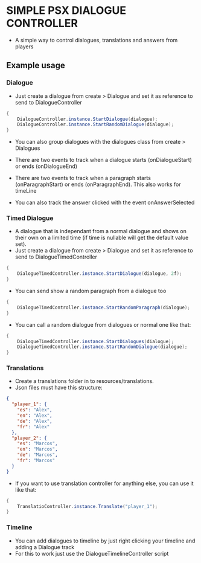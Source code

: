 # SIMPLE PSX DIALOGUE CONTROLLER

- A simple way to control dialogues, translations and answers from players

## Example usage


### Dialogue

- Just create a dialogue from create > Dialogue and set it as reference to send to DialogueController

```csharp
{
    DialogueController.instance.StartDialogue(dialogue);
    DialogueController.instance.StartRandomDialogue(dialogue);
}
```

- You can also group dialogues with the dialogues class from create > Dialogues

- There are two events to track when a dialogue starts (onDialogueStart) or ends (onDialogueEnd)
- There are two events to track when a paragraph starts (onParagraphStart) or ends (onParagraphEnd). This also works for timeLine
- You can also track the answer clicked with the event onAnswerSelected


### Timed Dialogue

- A dialogue that is independant from a normal dialogue and shows on their own on a limited time (if time is nullable will get the default value set).
- Just create a dialogue from create > Dialogue and set it as reference to send to DialogueTimedController

```csharp
{
    DialogueTimedController.instance.StartDialogue(dialogue, 2f);
}
```

- You can send show a random paragraph from a dialogue too

```csharp
{
    DialogueTimedController.instance.StartRandomParagraph(dialogue);
}
```

- You can call a random dialogue from dialogues or normal one like that:

```csharp
{
    DialogueTimedController.instance.StartDialogues(dialogue);
    DialogueTimedController.instance.StartRandomDialogue(dialogue);
}
```

### Translations

- Create a translations folder in to resources/translations.
- Json files must have this structure:

```json
{
  "player_1": {
    "es": "Alex",
    "en": "Alex",
    "de": "Alex",
    "fr": "Alex"
  },
  "player_2": {
    "es": "Marcos",
    "en": "Marcos",
    "de": "Marcos",
    "fr": "Marcos"
  }
}
```

- If you want to use translation controller for anything else, you can use it like that:

```csharp
{
    TranslatioController.instance.Translate("player_1");
}
```

### Timeline

- You can add dialogues to timeline by just right clicking your timeline and adding a Dialogue track
- For this to work just use the DialogueTimelineController script